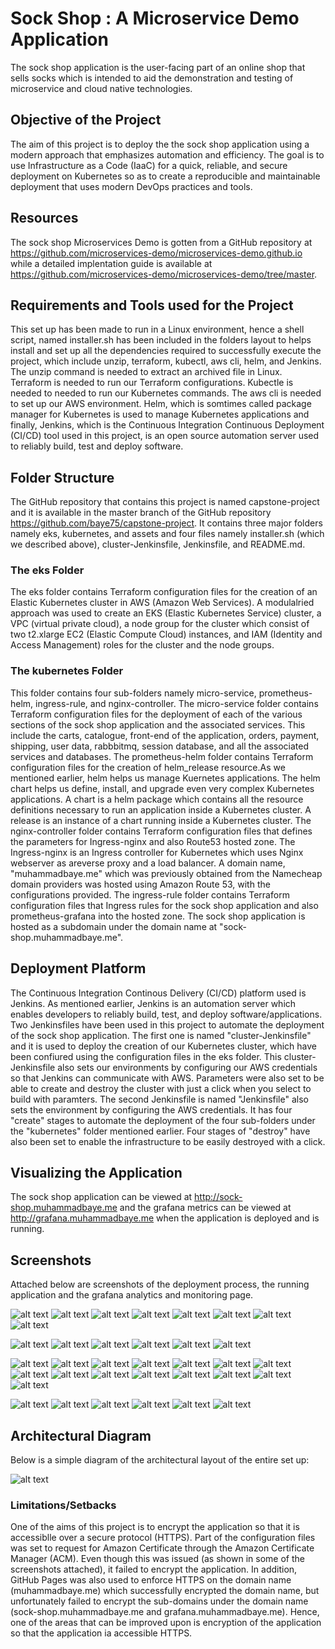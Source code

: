 # Sock Shop : A Microservice Demo Application

The sock shop application is the user-facing part of an online shop that sells socks which is intended to aid the demonstration and testing of microservice and cloud native technologies.

## Objective of the Project

The aim of this project is to deploy the the sock shop application using a modern approach that emphasizes automation and efficiency. The goal is to use Infrastructure as a Code (IaaC) for a quick, reliable, and secure deployment on Kubernetes so as to create a reproducible and maintainable deployment that uses modern DevOps practices and tools.

## Resources

The sock shop Microservices Demo is gotten from a GitHub repository at https://github.com/microservices-demo/microservices-demo.github.io while a detailed implentation guide is available at https://github.com/microservices-demo/microservices-demo/tree/master. 

## Requirements and Tools used for the Project

This set up has been made to run in a Linux environment, hence a shell script, named installer.sh has been included in the folders layout to helps install and set up all the dependencies required to successfully execute the project, which include unzip, terraform, kubectl, aws cli, helm, and Jenkins. The unzip command is needed to extract an archived file in Linux. Terraform is needed to run our Terraform configurations. Kubectle is needed to needed to run our Kubernetes commands. The aws cli is needed to set up our AWS environment. Helm, which is somtimes called package manager for Kubernetes is used to manage Kubernetes applications and finally, Jenkins, which is the Continuous Integration Continuous Deployment (CI/CD) tool used in this project, is an open source automation server used to reliably build, test and deploy software.

## Folder Structure

The GitHub repository that contains this project is named capstone-project and it is available in the master branch of the GitHub repository https://github.com/baye75/capstone-project. It contains three major folders namely eks, kubernetes, and assets and four files namely installer.sh (which we described above), cluster-Jenkinsfile, Jenkinsfile, and README.md.

### The eks Folder

The eks folder contains Terraform configuration files for the creation of an Elastic Kubernetes cluster in AWS (Amazon Web Services). A modulalried approach was used to create an EKS (Elastic Kubernetes Service) cluster, a VPC (virtual private cloud), a node group for the cluster which consist of two t2.xlarge EC2 (Elastic Compute Cloud) instances, and IAM (Identity and Access Management) roles for the cluster and the node groups.

### The kubernetes Folder

This folder contains four sub-folders namely micro-service, prometheus-helm, ingress-rule, and nginx-controller.
The micro-service folder contains Terraform configuration files for the deployment of each of the various sections of the sock shop application and the associated services. This include the carts, catalogue, front-end of the application, orders, payment, shipping, user data, rabbbitmq, session database, and all the associated services and databases.
The prometheus-helm folder contains Terraform configuration files for the creation of helm_release resource.As we mentioned earlier, helm helps us manage Kuernetes applications. The helm chart helps us define, install, and upgrade even very complex Kubernetes applications. A chart is a helm package which contains all the resource definitions necessary to run an application inside a Kubernetes cluster. A release is an instance of a chart running inside a Kubernetes cluster.
The nginx-controller folder contains Terraform configuration files that defines the parameters for Ingress-nginx and also Route53 hosted zone. The Ingress-nginx is an Ingress controller for Kubernetes which uses Nginx webserver as areverse proxy and a load balancer. A domain name, "muhammadbaye.me" which was previously obtained from the Namecheap domain providers was hosted using Amazon Route 53, with the configurations provided.
The ingress-rule folder contains Terraform configuration files that Ingress rules for the sock shop application and also prometheus-grafana into the hosted zone. The sock shop application is hosted as a subdomain under the domain name at "sock-shop.muhammadbaye.me".

## Deployment Platform

The Continuous Integration Continous Delivery (CI/CD) platform used is Jenkins. As mentioned earlier, Jenkins is an automation server which enables developers to reliably build, test, and deploy software/applications. Two Jenkinsfiles have been used in this project to automate the deployment of the sock shop application. The first one is named "cluster-Jenkinsfile" and it is used to deploy the creation of our Kubernetes cluster, which have been confiured using the configuration files in the eks folder. This cluster-Jenkinsfile also sets our environments by configuring our AWS credentials so that Jenkins can communicate with AWS. Parameters were also set to be able to create and destroy the cluster with just a click when you select to build with paramters.
The second Jenkinsfile is named "Jenkinsfile" also sets the environment by configuring the AWS credentials. It has four "create" stages to automate the deployment of the four sub-folders under the "kubernetes" folder mentioned earlier. Four stages of "destroy" have also been set to enable the infrastructure to be easily destroyed with a click. 

## Visualizing the Application

The sock shop application can be viewed at http://sock-shop.muhammadbaye.me and the grafana metrics can be viewed at http://grafana.muhammadbaye.me when the application is deployed and is running.

## Screenshots

Attached below are screenshots of the deployment process, the running application and the grafana analytics and monitoring page.

![alt text](assets/jenkins1.png)
![alt text](assets/jenkins2.png)
![alt text](assets/jenkins3.png)
![alt text](assets/jenkins4.png)
![alt text](assets/jenkins5.png)
![alt text](assets/jenkins6.png)
![alt text](assets/jenkins7.png)
![alt text](assets/jenkins8.png)

![alt text](assets/socks1.png)
![alt text](assets/socks2.png)
![alt text](assets/socks3.png)
![alt text](assets/socks4.png)
![alt text](assets/socks5.png)
![alt text](assets/socks6.png)

![alt text](assets/grafana1.png)
![alt text](assets/grafana2.png)
![alt text](assets/grafana3.png)
![alt text](assets/grafana4.png)
![alt text](assets/grafana5.png)
![alt text](assets/grafana6.png)
![alt text](assets/grafana7.png)
![alt text](assets/grafana8.png)
![alt text](assets/grafana9.png)
![alt text](assets/grafana10.png)
![alt text](assets/grafana11.png)
![alt text](assets/grafana12.png)
![alt text](assets/grafana13.png)
![alt text](assets/grafana14.png)
![alt text](assets/grafana15.png)

![alt text](assets/eks.png)
![alt text](assets/nodes.png)
![alt text](assets/route53.png)
![alt text](assets/acm1.png)
![alt text](assets/acm2.png)
![alt text](assets/acm3.png)

## Architectural Diagram
Below is a simple diagram of the architectural layout of the entire set up:

![alt text](assets/architecture.drawio.png)

### Limitations/Setbacks

One of the aims of this project is to encrypt the application so that it is accessiblle over a secure protocol (HTTPS). Part of the configuration files was set to request for Amazon Certificate through the Amazon Certificate Manager (ACM). Even though this was issued (as shown in some of the screenshots attached), it failed to encrypt the application. In addition, GitHub Pages was also used to enforce HTTPS on the domain name (muhammadbaye.me) which successfully encrypted the domain name, but unfortunately failed to encrypt the sub-domains under the domain name (sock-shop.muhammadbaye.me and grafana.muhammadbaye.me). 
Hence, one of the areas that can be improved upon is encryption of the application so that the application ia accessible HTTPS.